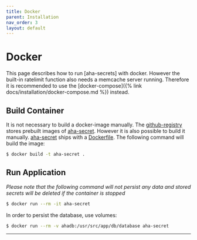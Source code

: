 ```yaml
---
title: Docker
parent: Installation
nav_order: 3
layout: default
---
```


# Docker

This page describes how to run [aha-secrets] with docker. However the built-in ratelimit function also
needs a memcache server running. Therefore it is recommended to use the [docker-compose]({% link docs/installation/docker-compose.md %}) 
instead.

## Build Container

It is not necessary to build a docker-image manually. The [github-registry](https://github.com/aha-oida/aha-secret/pkgs/container/aha-secret)
stores prebuilt images of [aha-secret]. However it is also possible to build it manually.
[aha-secret] ships with a [Dockerfile]. The following command will build the image:

```bash
$ docker build -t aha-secret .
```

## Run Application

*Please note that the following command will not persist any data and stored secrets will be deleted if the container is stopped*

```bash
$ docker run --rm -it aha-secret
```

In order to persist the database, use volumes:

```bash
$ docker run --rm -v ahadb:/usr/src/app/db/database aha-secret
```

----


[aha-secret]: https://github.com/aha-oida/aha-secret
[Dockerfile]: https://github.com/aha-oida/aha-secret/Dockerfile
[docker-image]: https://github.com/aha-oida/aha-secret/pkgs/container/aha-secret

